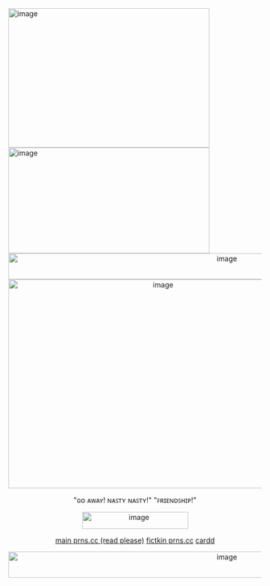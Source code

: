

<img width="400" height="277" alt="image" src="https://github.com/user-attachments/assets/31b6e7f7-0223-4f0f-8e66-62655b3486be" />  

  
<img width="400" height="210" alt="image" src="https://github.com/user-attachments/assets/71cb3f8f-4773-49fa-9a3b-6e1382c5d630" />

<div align=center>

<img width="854" height="52" alt="image" src="https://github.com/user-attachments/assets/e15d31ec-6313-4893-9929-e9882f3bca9d" />



<div align=center>


<div align=center>

<img width="600" height="415" alt="image" src="https://github.com/user-attachments/assets/ce41a946-02ae-4fc2-8297-e78503f69c75" />


"ɢᴏ ᴀᴡᴀʏ! ɴᴀꜱᴛʏ ɴᴀꜱᴛʏ!" "ꜰʀɪᴇɴᴅꜱʜɪᴘ!"

<img width="211" height="34" alt="image" src="https://github.com/user-attachments/assets/1af5cee2-b752-4f6b-b0ea-2e7346ee9aad" />


[main prns.cc (read please)](https://pronouns.cc/@dimmerlights) [fictkin prns.cc](https://pronouns.cc/@hopelesslydevoted) [cardd](https://mikesaboutme.carrd.co/)


<img width="854" height="52" alt="image" src="https://github.com/user-attachments/assets/e15d31ec-6313-4893-9929-e9882f3bca9d" />
